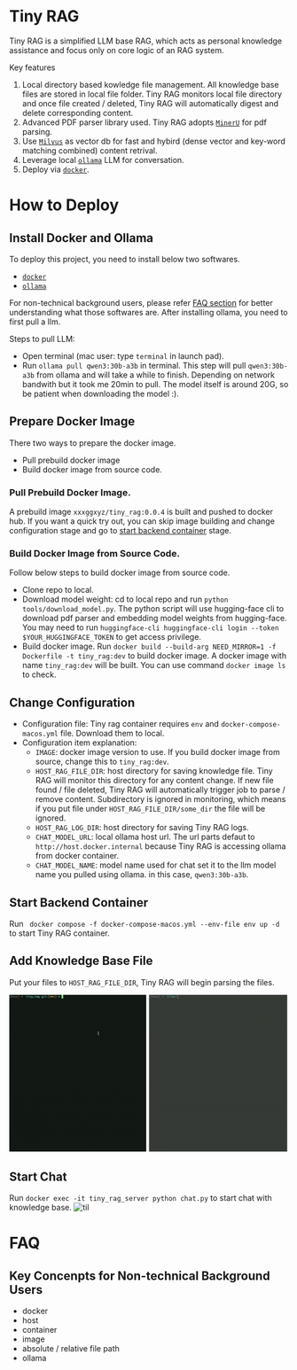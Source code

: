 # Tiny RAG
Tiny RAG is a simplified LLM base RAG, which acts as personal knowledge assistance and focus only on core logic of an RAG system.

Key features 
1. Local directory based kowledge file management. All knowledge base files are stored in local file folder. Tiny RAG monitors local file directory and once file created / deleted, Tiny RAG will automatically digest and delete corresponding content.
2. Advanced PDF parser library used. Tiny RAG adopts [`MinerU`](https://github.com/opendatalab/MinerU) for pdf parsing.
3. Use [`Milvus`](https://milvus.io/) as vector db for fast and hybird (dense vector and key-word matching combined) content retrival.
4. Leverage local [`ollama`](https://ollama.com/) LLM for conversation.
5. Deploy via [`docker`](https://www.docker.com/).



# How to Deploy

## Install Docker and Ollama
To deploy this project, you need to install below two softwares.
- [`docker`](https://www.docker.com/)
- [`ollama`](https://ollama.com/)

For non-technical background users, please refer [FAQ section](#key-concenpts-for-non-technical-background-users) for better understanding what those softwares are.
After installing ollama, you need to first pull a llm.

Steps to pull LLM:
- Open terminal (mac user: type `terminal` in launch pad).
- Run `ollama pull qwen3:30b-a3b` in terminal. This step will pull `qwen3:30b-a3b` from ollama and will take a while to finish. Depending on network bandwith but it took me 20min to pull. The model itself is around 20G, so be patient when downloading the model :).


## Prepare Docker Image
There two ways to prepare the docker image.
- Pull prebuild docker image
- Build docker image from source code.

### Pull Prebuild Docker Image.
A prebuild image `xxxggxyz/tiny_rag:0.0.4` is built and pushed to docker hub. If you want a quick try out, you can skip image building and change configuration stage and go to [start backend container](#start-backend-container) stage.

### Build Docker Image from Source Code.
Follow below steps to build docker image from source code.
- Clone repo to local.
- Download model weight: cd to local repo and run `python tools/download_model.py`. The python script will use hugging-face cli to download pdf parser and embedding model weights from hugging-face. You may need to run `huggingface-cli huggingface-cli login --token $YOUR_HUGGINGFACE_TOKEN` to get access privilege.
- Build docker image. Run `docker build --build-arg NEED_MIRROR=1 -f Dockerfile -t tiny_rag:dev` to build docker image. A docker image with name `tiny_rag:dev` will be built. You can use command `docker image ls` to check.


## Change Configuration
- Configuration file: Tiny rag container requires `env` and `docker-compose-macos.yml` file. Download them to local.
- Configuration item explanation:
    - `IMAGE`: docker image version to use. If you build docker image from source, change this to `tiny_rag:dev`.
    - `HOST_RAG_FILE_DIR`: host directory for saving knowledge file. Tiny RAG will monitor this directory for any content change. If new file found / file deleted, Tiny RAG will automatically trigger job to parse / remove content. Subdirectory is ignored in monitoring, which means if you put file under `HOST_RAG_FILE_DIR/some_dir` the file will be ignored.
    - `HOST_RAG_LOG_DIR`: host directory for saving Tiny RAG logs.
    - `CHAT_MODEL_URL`: local ollama host url. The url parts defaut to `http://host.docker.internal` because Tiny RAG is accessing ollama from docker container.
    - `CHAT_MODEL_NAME`: model name used for chat set it to the llm model name you pulled using ollama. in this case, `qwen3:30b-a3b`. 


## Start Backend Container
Run ` docker compose -f docker-compose-macos.yml --env-file env up -d` to start Tiny RAG container.

## Add Knowledge Base File
Put your files to `HOST_RAG_FILE_DIR`, Tiny RAG will begin parsing the files.

![til](./assets/container_start_and_file_parse.gif)

## Start Chat
Run `docker exec -it tiny_rag_server python chat.py` to start chat with knowledge base.
![til](./assets/container_chat.gif)

# FAQ
## Key Concenpts for Non-technical Background Users
- docker
- host
- container
- image
- absolute / relative file path
- ollama


